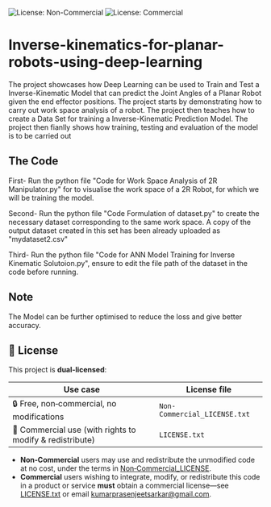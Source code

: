 ![License: Non-Commercial](https://img.shields.io/badge/License-Non--Commercial-red.svg)
![License: Commercial](https://img.shields.io/badge/License-Commercial-blue.svg)

# Inverse-kinematics-for-planar-robots-using-deep-learning
The project showcases how Deep Learning can be used to Train and Test a Inverse-Kinematic Model that can predict the Joint Angles of a Planar Robot given the end effector positions.
The project starts by demonstrating how to carry out work space analysis of a robot.
The project then teaches how to create a Data Set for training a Inverse-Kinematic Prediction Model.
The project then fianlly shows how training, testing and evaluation of the model is to be carried out

## The Code
First- Run the python file "Code for Work Space Analysis of 2R Manipulator.py" for to visualise the work space of a 2R Robot, for which we will be training the model.

Second- Run the python file "Code Formulation of dataset.py" to create the necessary dataset corresponding to the same work space. A copy of the output dataset created in this set has been already uploaded as "mydataset2.csv"

Third- Run the python file "Code for ANN Model Training for Inverse Kinematic Solutoion.py", ensure to edit the file path of the dataset in the code before running.

## Note
The Model can be further optimised to reduce the loss and give better accuracy.

## 📜 License

This project is **dual‑licensed**:

| Use case                       | License file                         |
|--------------------------------|--------------------------------------|
| 🔒 Free, non‑commercial, no modifications | `Non-Commercial_LICENSE.txt`         |
| 💼 Commercial use (with rights to modify & redistribute) | `LICENSE.txt`            |

- **Non‑Commercial** users may use and redistribute the unmodified code at no cost, under the terms in [Non‑Commercial_LICENSE](https://github.com/kpsarkar/inverse-kinematics-for-planar-robots-using-deep-learning/blob/main/Non-Commercial_LICENSE).  
- **Commercial** users wishing to integrate, modify, or redistribute this code in a product or service **must** obtain a commercial license—see [LICENSE.txt](https://github.com/kpsarkar/inverse-kinematics-for-planar-robots-using-deep-learning/blob/main/LICENSE) or email kumarprasenjeetsarkar@gmail.com.

